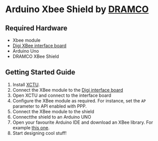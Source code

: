 # Arduino Xbee Shield by [DRAMCO](www.dramco.be)

## Required Hardware

- Xbee module
- [Digi XBee interface board](https://www.digi.com/products/models/xbib-u-dev)
- Arduino Uno
- DRAMCO XBee Shield

## Getting Started Guide

1. Install [XCTU](https://www.digi.com/products/xbee-rf-solutions/xctu-software/xctu).
2. Connect the XBee module to the [Digi interface board](https://www.digi.com/products/models/xbib-u-dev)
3. Open XCTU and connect to the interface board
4. Configure the XBee module as required. For instance, set the `AP` parameter to API enabled with PPP.
5. Connect the XBee module to the shield
6. Connectthe shield to an Arduino UNO
7. Open your favourite Arduino IDE and download an XBee library. For example [this one](https://github.com/andrewrapp/xbee-arduino).
8. Start designing cool stuff!

